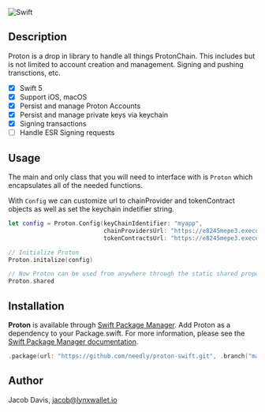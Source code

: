 ![Swift](https://github.com/needly/proton-swift/workflows/Swift/badge.svg)

## Description

Proton is a drop in library to handle all things ProtonChain. This includes but is not limited to account creation and management. Signing and pushing transctions, etc.

- [x] Swift 5
- [x] Support iOS, macOS
- [x] Persist and manage Proton Accounts
- [x] Persist and manage private keys via keychain
- [x] Signing transactions
- [ ] Handle ESR Signing requests

## Usage

The main and only class that you will need to interface with is `Proton` which encapsulates all of the needed functions.

With `Config` we can customize url to chainProvider and tokenContract objects as well as set the keychain indetifier string.

```swift
let config = Proton.Config(keyChainIdentifier: "myapp",
                           chainProvidersUrl: "https://e8245mepe3.execute-api.us-west-2.amazonaws.com/dev/chain-providers",
                           tokenContractsUrl: "https://e8245mepe3.execute-api.us-west-2.amazonaws.com/dev/token-contracts")

// Initialize Proton                           
Proton.initalize(config)

// Now Proton can be used from anywhere through the static shared property
Proton.shared
```

## Installation

**Proton** is available through [Swift Package Manager](https://swift.org/package-manager/).
Add Proton as a dependency to your Package.swift. For more information, please see the [Swift Package Manager documentation](https://github.com/apple/swift-package-manager/tree/master/Documentation).

```swift
.package(url: "https://github.com/needly/proton-swift.git", .branch("master"))
```

## Author

Jacob Davis, jacob@lynxwallet.io